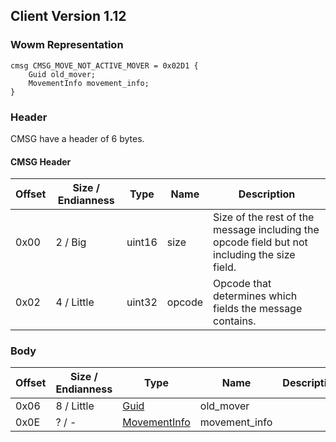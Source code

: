 ## Client Version 1.12

### Wowm Representation
```rust,ignore
cmsg CMSG_MOVE_NOT_ACTIVE_MOVER = 0x02D1 {
    Guid old_mover;
    MovementInfo movement_info;
}
```
### Header
CMSG have a header of 6 bytes.

#### CMSG Header
| Offset | Size / Endianness | Type   | Name   | Description |
| ------ | ----------------- | ------ | ------ | ----------- |
| 0x00   | 2 / Big           | uint16 | size   | Size of the rest of the message including the opcode field but not including the size field.|
| 0x02   | 4 / Little        | uint32 | opcode | Opcode that determines which fields the message contains.|
### Body
| Offset | Size / Endianness | Type | Name | Description |
| ------ | ----------------- | ---- | ---- | ----------- |
| 0x06 | 8 / Little | [Guid](../spec/packed-guid.md) | old_mover |  |
| 0x0E | ? / - | [MovementInfo](movementinfo.md) | movement_info |  |
